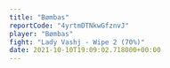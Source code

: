 ```yaml
---
title: "Bømbas"
reportCode: "4yrtmDTNkwGfznvJ"
player: "Bømbas"
fight: "Lady Vashj - Wipe 2 (70%)"
date: 2021-10-10T19:09:02.718000+00:00
---
```

